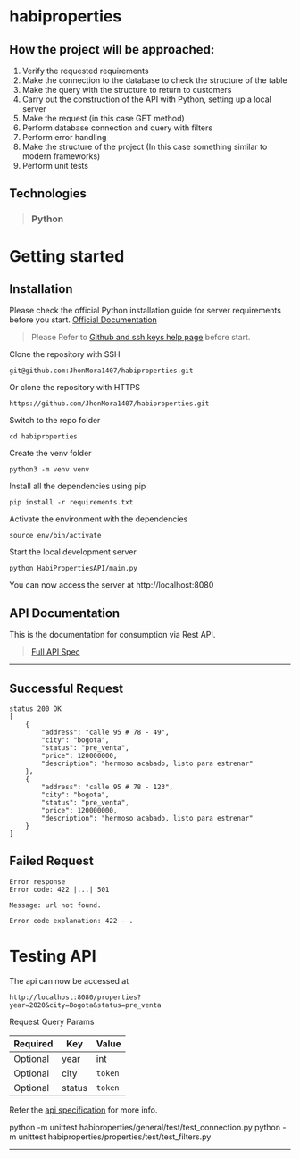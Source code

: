 # habiproperties

## How the project will be approached:

1. Verify the requested requirements
2. Make the connection to the database to check the structure of the table
3. Make the query with the structure to return to customers
4. Carry out the construction of the API with Python, setting up a local server
5. Make the request (in this case GET method)
6. Perform database connection and query with filters
7. Perform error handling
8. Make the structure of the project (In this case something similar to modern frameworks)
9. Perform unit tests

## Technologies

> ### Python

# Getting started

## Installation

Please check the official Python installation guide for server requirements before you start. [Official Documentation](https://docs.python.org/3.9/installing/index.html)

> Please Refer to [Github and ssh keys help page](https://docs.github.com/es/authentication/connecting-to-github-with-ssh/adding-a-new-ssh-key-to-your-github-account) before start.

Clone the repository with SSH

    git@github.com:JhonMora1407/habiproperties.git

Or clone the repository with HTTPS

    https://github.com/JhonMora1407/habiproperties.git


Switch to the repo folder

    cd habiproperties

Create the venv folder

    python3 -m venv venv

Install all the dependencies using pip

    pip install -r requirements.txt

Activate the environment with the dependencies

    source env/bin/activate

Start the local development server

    python HabiPropertiesAPI/main.py

You can now access the server at http://localhost:8080


## API Documentation

This is the documentation for consumption via Rest API.

> [Full API Spec](http://localhost:8000/swagger)

---

## Successful Request

```
status 200 OK
[
    {
        "address": "calle 95 # 78 - 49",
        "city": "bogota",
        "status": "pre_venta",
        "price": 120000000,
        "description": "hermoso acabado, listo para estrenar"
    },
    {
        "address": "calle 95 # 78 - 123",
        "city": "bogota",
        "status": "pre_venta",
        "price": 120000000,
        "description": "hermoso acabado, listo para estrenar"
    }
]
```
## Failed Request

```
Error response
Error code: 422 |...| 501

Message: url not found.

Error code explanation: 422 - .
```

# Testing API

The api can now be accessed at

    http://localhost:8080/properties?year=2020&city=Bogota&status=pre_venta

Request Query Params

| **Required** | **Key**      | **Value**        |
| ------------ | ------------ | ---------------- |
| Optional     | year         |  int             |
| Optional     | city         | `token`          |
| Optional     | status       | `token`          |

Refer the [api specification](#api-specification) for more info.

python -m unittest habiproperties/general/test/test_connection.py 
python -m unittest habiproperties/properties/test/test_filters.py 

---
